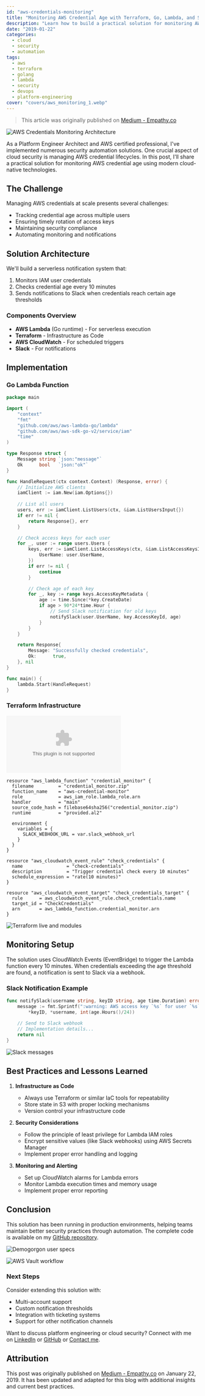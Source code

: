 ```yaml
---
id: "aws-credentials-monitoring"
title: "Monitoring AWS Credential Age with Terraform, Go, Lambda, and Slack"
description: "Learn how to build a practical solution for monitoring AWS credential age using Terraform, Go, AWS Lambda, and Slack notifications to enhance your cloud security posture."
date: "2019-01-22"
categories:
  - cloud
  - security
  - automation
tags:
  - aws
  - terraform
  - golang
  - lambda
  - security
  - devops
  - platform-engineering
cover: "covers/aws_monitoring_1.webp"
---
```


> This article was originally published on [Medium - Empathy.co](https://medium.com/empathyco/how-to-monitor-the-age-of-your-aws-credentials-using-terraform-go-aws-lambda-and-slack-a9cc0ad322a)

![AWS Credentials Monitoring Architecture](/images/posts/aws_monitoring_3.webp)

As a Platform Engineer Architect and AWS certified professional, I've implemented numerous security automation solutions. One crucial aspect of cloud security is managing AWS credential lifecycles. In this post, I'll share a practical solution for monitoring AWS credential age using modern cloud-native technologies.

## The Challenge

Managing AWS credentials at scale presents several challenges:
- Tracking credential age across multiple users
- Ensuring timely rotation of access keys
- Maintaining security compliance
- Automating monitoring and notifications

## Solution Architecture

We'll build a serverless notification system that:
1. Monitors IAM user credentials
2. Checks credential age every 10 minutes
3. Sends notifications to Slack when credentials reach certain age thresholds

### Components Overview

- **AWS Lambda** (Go runtime) - For serverless execution
- **Terraform** - Infrastructure as Code
- **AWS CloudWatch** - For scheduled triggers
- **Slack** - For notifications

## Implementation

### Go Lambda Function

```go
package main

import (
    "context"
    "fmt"
    "github.com/aws/aws-lambda-go/lambda"
    "github.com/aws/aws-sdk-go-v2/service/iam"
    "time"
)

type Response struct {
    Message string `json:"message"`
    Ok      bool   `json:"ok"`
}

func HandleRequest(ctx context.Context) (Response, error) {
    // Initialize AWS clients
    iamClient := iam.New(iam.Options{})
    
    // List all users
    users, err := iamClient.ListUsers(ctx, &iam.ListUsersInput{})
    if err != nil {
        return Response{}, err
    }

    // Check access keys for each user
    for _, user := range users.Users {
        keys, err := iamClient.ListAccessKeys(ctx, &iam.ListAccessKeysInput{
            UserName: user.UserName,
        })
        if err != nil {
            continue
        }

        // Check age of each key
        for _, key := range keys.AccessKeyMetadata {
            age := time.Since(*key.CreateDate)
            if age > 90*24*time.Hour {
                // Send Slack notification for old keys
                notifySlack(user.UserName, key.AccessKeyId, age)
            }
        }
    }

    return Response{
        Message: "Successfully checked credentials",
        Ok:      true,
    }, nil
}

func main() {
    lambda.Start(HandleRequest)
}
```

### Terraform Infrastructure

![WildTerraform](/images/posts/aws_monitoring_2.bin)

```hcl
resource "aws_lambda_function" "credential_monitor" {
  filename         = "credential_monitor.zip"
  function_name    = "aws-credential-monitor"
  role             = aws_iam_role.lambda_role.arn
  handler          = "main"
  source_code_hash = filebase64sha256("credential_monitor.zip")
  runtime          = "provided.al2"

  environment {
    variables = {
      SLACK_WEBHOOK_URL = var.slack_webhook_url
    }
  }
}

resource "aws_cloudwatch_event_rule" "check_credentials" {
  name                = "check-credentials"
  description         = "Trigger credential check every 10 minutes"
  schedule_expression = "rate(10 minutes)"
}

resource "aws_cloudwatch_event_target" "check_credentials_target" {
  rule      = aws_cloudwatch_event_rule.check_credentials.name
  target_id = "CheckCredentials"
  arn       = aws_lambda_function.credential_monitor.arn
}
```

![Terraform live and modules](/images/posts/aws_monitoring_3.webp)

## Monitoring Setup

The solution uses CloudWatch Events (EventBridge) to trigger the Lambda function every 10 minutes. When credentials exceeding the age threshold are found, a notification is sent to Slack via a webhook.

### Slack Notification Example

```go
func notifySlack(username string, keyID string, age time.Duration) error {
    message := fmt.Sprintf(":warning: AWS access key `%s` for user `%s` is %d days old",
        *keyID, *username, int(age.Hours()/24))
    
    // Send to Slack webhook
    // Implementation details...
    return nil
}
```
![Slack messages](/images/posts/aws_monitoring_6.webp)

## Best Practices and Lessons Learned

1. **Infrastructure as Code**
   - Always use Terraform or similar IaC tools for repeatability
   - Store state in S3 with proper locking mechanisms
   - Version control your infrastructure code

2. **Security Considerations**
   - Follow the principle of least privilege for Lambda IAM roles
   - Encrypt sensitive values (like Slack webhooks) using AWS Secrets Manager
   - Implement proper error handling and logging

3. **Monitoring and Alerting**
   - Set up CloudWatch alarms for Lambda errors
   - Monitor Lambda execution times and memory usage
   - Implement proper error reporting

## Conclusion

This solution has been running in production environments, helping teams maintain better security practices through automation. The complete code is available on my [GitHub repository](https://github.com/EmpathyBroker/aws-credentials-monitoring).

![Demogorgon user specs](/images/posts/aws_monitoring_5.webp)

![AWS Vault workflow](/images/posts/aws_monitoring_7.webp)

### Next Steps

Consider extending this solution with:
- Multi-account support
- Custom notification thresholds
- Integration with ticketing systems
- Support for other notification channels

Want to discuss platform engineering or cloud security? Connect with me on [LinkedIn](https://www.linkedin.com/in/ramiroalvfer/) or [GitHub](https://github.com/kaskol10) or [Contact me](/contact).

## Attribution

This post was originally published on [Medium - Empathy.co](https://medium.com/empathyco/how-to-monitor-the-age-of-your-aws-credentials-using-terraform-go-aws-lambda-and-slack-a9cc0ad322a) on January 22, 2019. It has been updated and adapted for this blog with additional insights and current best practices. 